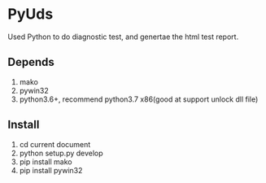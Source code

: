 # PyUds
Used Python to do diagnostic test, and genertae the html test report. 

## Depends
1. mako
2. pywin32
3. python3.6+, recommend python3.7 x86(good at support unlock dll file)

## Install
1. cd current document
2. python setup.py develop
3. pip install mako
4. pip install pywin32 

